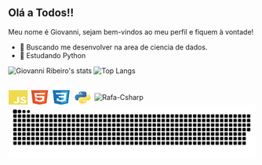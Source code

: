 ## Olá a Todos!!
Meu nome é Giovanni, sejam bem-vindos ao meu perfil e fiquem à vontade!

- 🔭 Buscando me desenvolver na area de ciencia de dados.
- 🌱 Estudando Python

![Giovanni Ribeiro's stats](https://github-readme-stats.vercel.app/api?username=GioRibeiro-hub&show_icons=true&include_all_commits=true&theme=dark&count_privade=true)
![Top Langs](https://github-readme-stats.vercel.app/api/top-langs/?username=GioRibeiro-hub&langs_count=10&layout=compact&theme=dark)

<div style="display: inline_block"><br>
  <img align="center" alt="Rafa-Js" height="30" width="40" src="https://raw.githubusercontent.com/devicons/devicon/master/icons/javascript/javascript-plain.svg">
  <img align="center" alt="Rafa-HTML" height="30" width="40" src="https://raw.githubusercontent.com/devicons/devicon/master/icons/html5/html5-original.svg">
  <img align="center" alt="Rafa-CSS" height="30" width="40" src="https://raw.githubusercontent.com/devicons/devicon/master/icons/css3/css3-original.svg">
  <img align="center" alt="Rafa-Python" height="30" width="40" src="https://raw.githubusercontent.com/devicons/devicon/master/icons/python/python-original.svg">
  <img align="center" alt="Rafa-Csharp" height="30" width="40" src="https://cdn.jsdelivr.net/gh/devicons/devicon@latest/icons/azuresqldatabase/azuresqldatabase-original.svg"/>
  
<picture>
  <source media="(prefers-color-scheme: dark)" srcset="https://raw.githubusercontent.com/GioRibeiro-hub/GioRibeiro-hub/output/github-contribution-grid-snake-dark.svg">
  <source media="(prefers-color-scheme: light)" srcset="https://raw.githubusercontent.com/GioRibeiro-hub/GioRibeiro-hub/output/github-contribution-grid-snake.svg">
  <img alt="github contribution grid snake animation" src="https://raw.githubusercontent.com/GioRibeiro-hub/GioRibeiro-hub/output/github-contribution-grid-snake.svg">
</picture>
